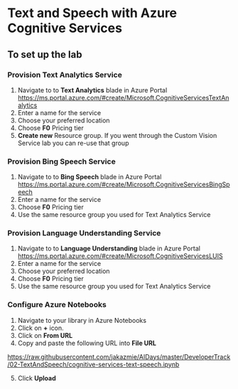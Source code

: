 # Text and Speech with Azure Cognitive Services

## To set up the lab

### Provision **Text Analytics Service**
1. Navigate to to **Text Analytics** blade in Azure Portal
https://ms.portal.azure.com/#create/Microsoft.CognitiveServicesTextAnalytics
2. Enter a name for the service
3. Choose your preferred location
4. Choose **F0** Pricing tier
5. **Create new** Resource group. If you went through the Custom Vision Service lab you can re-use that group

### Provision **Bing Speech Service**
1. Navigate to to **Bing Speech** blade in Azure Portal
https://ms.portal.azure.com/#create/Microsoft.CognitiveServicesBingSpeech
2. Enter a name for the service
3. Choose **F0** Pricing tier
4. Use the same resource group you used for Text Analytics Service

### Provision **Language Understanding Service**
1. Navigate to to **Language Understanding** blade in Azure Portal
https://ms.portal.azure.com/#create/Microsoft.CognitiveServicesLUIS
2. Enter a name for the service
3. Choose your preferred location
3. Choose **F0** Pricing tier
4. Use the same resource group you used for Text Analytics Service


### Configure Azure Notebooks

1. Navigate to your library in Azure Notebooks
2. Click on **+** icon.
3. Click on **From URL**
4. Copy and paste the following URL into **File URL**

https://raw.githubusercontent.com/jakazmie/AIDays/master/DeveloperTrack/02-TextAndSpeech/cognitive-services-text-speech.ipynb

5. Click **Upload**


